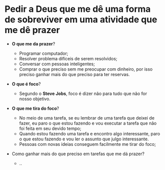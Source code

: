 # Pedir a Deus que me dê uma forma de sobreviver em uma atividade que me dê prazer

- **O que me da prazer**?
  - Programar computador;
  - Resolver problema difíceis de serem resolvidos;
  - Conversar com pessoas inteligentes;
  - Comprar o que preciso sem me preocupar com dinheiro, por isso preciso ganhar mais do que preciso para ter reservas.

- **O que é foco**?
  - Segundo o **Steve Jobs**, foco é dizer não para tudo que não for nosso objetivo.

- **O que me tira do foco**?
  - No meio de uma tarefa, se eu lembrar de uma tarefa que deixei de fazer, eu paro o que estou fazendo e vou executar a tarefa que não foi feita em seu devido tempo;
  - Quando estou fazendo uma tarefa e encontro algo interessante, paro o que estou fazendo e vou ler o assunto que julgo interessante.
  - Pessoas com novas ideias conseguem facilmente me tirar do foco;

- Como ganhar mais do que preciso em tarefas que me dá prazer?
  - ..
